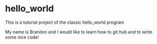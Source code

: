# hello_world
This is a tutorial project of the classic hello_world program

My name is Brandon and I would like to learn how to git hub and to write some nice code!
